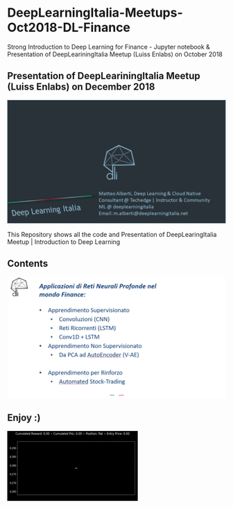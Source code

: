 # DeepLearningItalia-Meetups-Oct2018-DL-Finance
Strong Introduction to Deep Learning for Finance - Jupyter notebook &amp; Presentation of DeepLeariningItalia Meetup (Luiss Enlabs) on October 2018

## Presentation of DeepLeariningItalia Meetup (Luiss Enlabs) on December 2018


![](imgs/1.PNG)

This Repository shows all the code and Presentation of DeepLearingItalia Meetup | Introduction to Deep Learning 

## Contents

![](imgs/a1.PNG)



## Enjoy :) 
![](imgs/aa22.gif)

